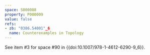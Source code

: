 ```yaml
---
space: S000088
property: P000009
value: false
refs:
- zb: "0386.54001"_6
  name: Counterexamples in Topology
---
```


See item #3 for space #90 in {{doi:10.1007/978-1-4612-6290-9_6}}.
